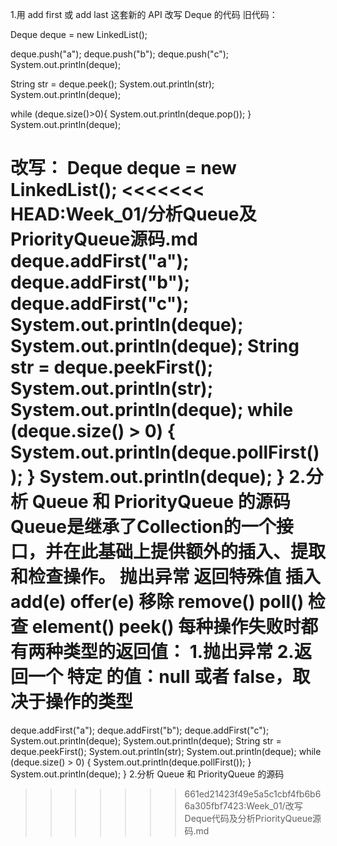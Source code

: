 ﻿1.用 add first 或 add last 这套新的 API 改写 Deque 的代码
旧代码：

Deque<String> deque = new LinkedList<String>();

deque.push("a");
deque.push("b");
deque.push("c");
System.out.println(deque);

String str = deque.peek();
System.out.println(str);
System.out.println(deque);

while (deque.size()>0){
    System.out.println(deque.pop());
}
System.out.println(deque);

改写：
Deque<String> deque = new LinkedList<String>();
<<<<<<< HEAD:Week_01/分析Queue及PriorityQueue源码.md
		deque.addFirst("a");
		deque.addFirst("b");
		deque.addFirst("c");
		System.out.println(deque);
		System.out.println(deque);
		String str = deque.peekFirst();
		System.out.println(str);
		System.out.println(deque);
		while (deque.size() > 0) {
		 System.out.println(deque.pollFirst());
		}
		System.out.println(deque);
	}
2.分析 Queue 和 PriorityQueue 的源码
Queue是继承了Collection的一个接口，并在此基础上提供额外的插入、提取和检查操作。
抛出异常	返回特殊值
插入	add(e)		offer(e)
移除	remove()	poll()
检查	element()	peek()
每种操作失败时都有两种类型的返回值：
1.抛出异常
2.返回一个 特定 的值：null 或者 false，取决于操作的类型
=======
deque.addFirst("a");
deque.addFirst("b");
deque.addFirst("c");
System.out.println(deque);
System.out.println(deque);
String str = deque.peekFirst();
System.out.println(str);
System.out.println(deque);
while (deque.size() > 0) {
 System.out.println(deque.pollFirst());
}
System.out.println(deque);
}
2.分析 Queue 和 PriorityQueue 的源码
>>>>>>> 661ed21423f49e5a5c1cbf4fb6b66a305fbf7423:Week_01/改写Deque代码及分析PriorityQueue源码.md
